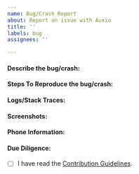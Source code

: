 ```yaml
---
name: Bug/Crash Report
about: Report an issue with Auxio
title: ''
labels: bug
assignees: ''

---
```


#### Describe the bug/crash:
<!-- A clear and concise description of what the bug or crash is. -->

#### Steps To Reproduce the bug/crash:
<!--
1. Go to X
2. Click on Y
3. Scroll down to Z
4. See error
-->

#### Logs/Stack Traces:
<!-- If possible, provide a stack trace or a Logcat. This can help identify the issue. -->

#### Screenshots:
<!-- If applicable, add screenshots to help explain your problem. -->

#### Phone Information:
<!-- Please provide information about your phone's android version/model. -->

#### Due Diligence:

- [ ] I have read the [Contribution Guidelines](https://github.com/OxygenCobalt/Auxio/blob/dev/.github/CONTRIBUTING.md).
